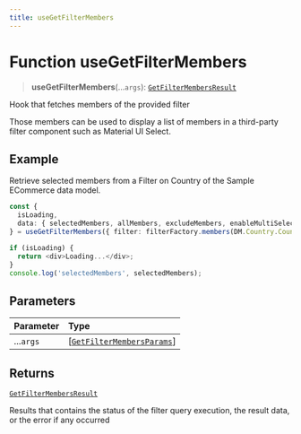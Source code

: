 ```yaml
---
title: useGetFilterMembers
---
```


# Function useGetFilterMembers

> **useGetFilterMembers**(...`args`): [`GetFilterMembersResult`](../type-aliases/type-alias.GetFilterMembersResult.md)

Hook that fetches members of the provided filter

Those members can be used to display a list of members in a third-party filter component such as Material UI Select.

## Example

Retrieve selected members from a Filter on Country of the Sample ECommerce data model.

```ts
const {
  isLoading,
  data: { selectedMembers, allMembers, excludeMembers, enableMultiSelection },
} = useGetFilterMembers({ filter: filterFactory.members(DM.Country.Country, ['United States', 'Canada']) });

if (isLoading) {
  return <div>Loading...</div>;
}
console.log('selectedMembers', selectedMembers);
```

## Parameters

| Parameter | Type |
| :------ | :------ |
| ...`args` | [[`GetFilterMembersParams`](../interfaces/interface.GetFilterMembersParams.md)] |

## Returns

[`GetFilterMembersResult`](../type-aliases/type-alias.GetFilterMembersResult.md)

Results that contains the status of the filter query execution, the result data, or the error if any occurred
